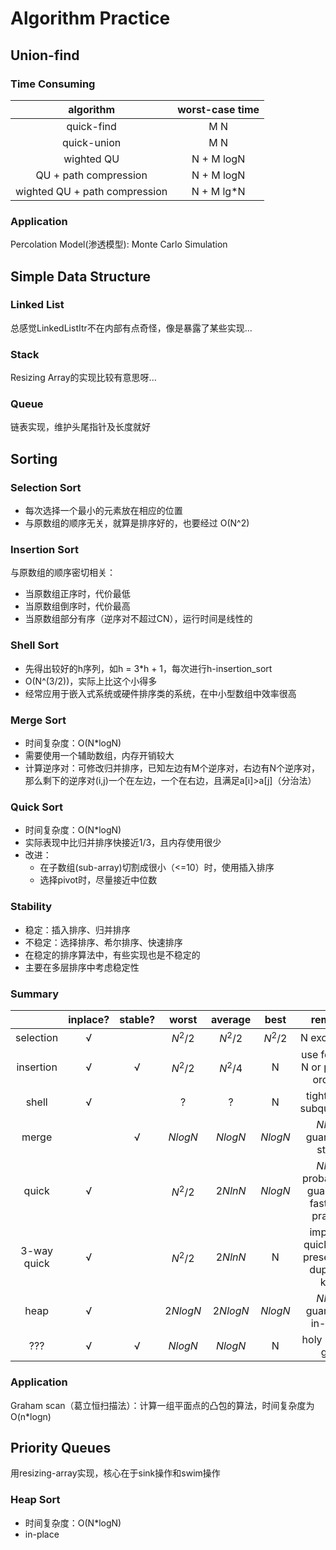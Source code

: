 # Algorithm Practice

## Union-find
### Time Consuming
|           algorithm           | worst-case time |
| :---------------------------: | :-------------: |
|          quick-find           |       M N       |
|          quick-union          |       M N       |
|          wighted QU           |   N + M logN    |
|     QU + path compression     |   N + M logN    |
| wighted QU + path compression |   N + M lg*N    |

### Application
Percolation Model(渗透模型): Monte Carlo Simulation


## Simple Data Structure
### Linked List
总感觉LinkedListItr不在内部有点奇怪，像是暴露了某些实现...
### Stack
Resizing Array的实现比较有意思呀...
### Queue
链表实现，维护头尾指针及长度就好


## Sorting
### Selection Sort
* 每次选择一个最小的元素放在相应的位置
* 与原数组的顺序无关，就算是排序好的，也要经过 O(N^2)

### Insertion Sort
与原数组的顺序密切相关：
* 当原数组正序时，代价最低
* 当原数组倒序时，代价最高
* 当原数组部分有序（逆序对不超过CN），运行时间是线性的

### Shell Sort
* 先得出较好的h序列，如h = 3*h + 1，每次进行h-insertion_sort
* O(N^(3/2))，实际上比这个小得多
* 经常应用于嵌入式系统或硬件排序类的系统，在中小型数组中效率很高

### Merge Sort
* 时间复杂度：O(N*logN)
* 需要使用一个辅助数组，内存开销较大
* 计算逆序对：可修改归并排序，已知左边有M个逆序对，右边有N个逆序对，那么剩下的逆序对(i,j)一个在左边，一个在右边，且满足a[i]>a[j]（分治法）

### Quick Sort
* 时间复杂度：O(N*logN)
* 实际表现中比归并排序快接近1/3，且内存使用很少
* 改进：
   * 在子数组(sub-array)切割成很小（<=10）时，使用插入排序
   * 选择pivot时，尽量接近中位数

### Stability
* 稳定：插入排序、归并排序
* 不稳定：选择排序、希尔排序、快速排序
* 在稳定的排序算法中，有些实现也是不稳定的
* 主要在多层排序中考虑稳定性

### Summary
|             | inplace? | stable? |   worst   |  average  |   best    |                 remarks                  |
| :---------: | :------: | :-----: | :-------: | :-------: | :-------: | :--------------------------------------: |
|  selection  |    √     |         | $N^2 / 2$ | $N^2 / 2$ | $N^2 / 2$ |               N exchanges                |
|  insertion  |    √     |    √    | $N^2 / 2$ | $N^2 / 4$ |     N     |   use for small N or partially ordered   |
|    shell    |    √     |         |     ?     |     ?     |     N     |         tight code, subquadratic         |
|    merge    |          |    √    |  $NlogN$  |  $NlogN$  |  $NlogN$  |        $NlogN$ guarantee, stable         |
|    quick    |    √     |         | $N^2 / 2$ |  $2NlnN$  |  $NlogN$  | $NlogN$ probabilistic guarantee fastest in practice |
| 3-way quick |    √     |         | $N^2 / 2$ |  $2NlnN$  |     N     | improves quicksort in presence of duplicate keys |
|    heap     |    √     |         | $2NlogN$  | $2NlogN$  |  $NlogN$  |       $NlogN$ guarantee, in-place        |
|     ???     |    √     |    √    |  $NlogN$  |  $NlogN$  |     N     |            holy soering grail            |

### Application
Graham scan（葛立恒扫描法）：计算一组平面点的凸包的算法，时间复杂度为O(n*logn)


## Priority Queues

用resizing-array实现，核心在于sink操作和swim操作

### Heap Sort

- 时间复杂度：O(N*logN)
- in-place